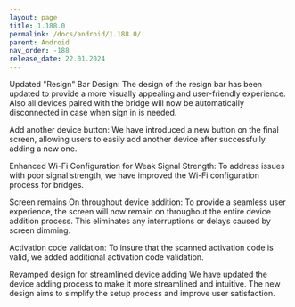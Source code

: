 ```yaml
---
layout: page
title: 1.188.0
permalink: /docs/android/1.188.0/
parent: Android
nav_order: -188
release_date: 22.01.2024
---
```


Updated "Resign" Bar Design:
The design of the resign bar has been updated to provide a more visually appealing and user-friendly experience.
Also all devices paired with the bridge will now be automatically disconnected in case when sign in is needed. 

Add another device button:
We have introduced a new button on the final screen, allowing users to easily add another device after successfully adding a new one.

Enhanced Wi-Fi Configuration for Weak Signal Strength:
To address issues with poor signal strength, we have improved the Wi-Fi configuration process for bridges.

Screen remains On throughout device addition:
To provide a seamless user experience, the screen will now remain on throughout the entire device addition process. This eliminates any interruptions or delays caused by screen dimming.

Activation code validation:
To insure that the scanned activation code is valid, we added additional activation code validation. 

Revamped design for streamlined device adding
We have updated the device adding process to make it more streamlined and intuitive. The new design aims to simplify the setup process and improve user satisfaction.
